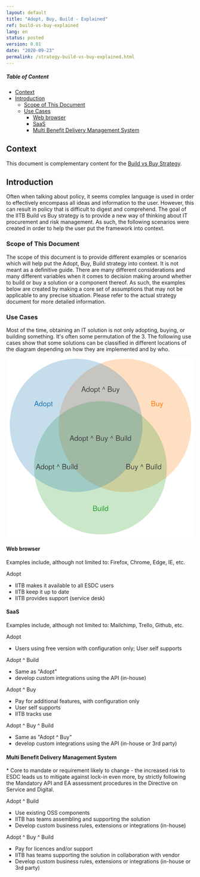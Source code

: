 ```yaml
---
layout: default
title: "Adopt, Buy, Build - Explained"
ref: build-vs-buy-explained
lang: en
status: posted
version: 0.01
date: "2020-09-23"
permalink: /strategy-build-vs-buy-explained.html
---
```

<!-- markdownlint-disable MD033 -->
<!-- the below cSpell statement says to ignore any text between HTML tags. E.g. it will ignore "th rowspan='2'" in this string: <th rowspan='2'> -->
<!-- cSpell:ignoreRegExp /\<[^\>]+\>/ -->

<!-- markdownlint-disable MD001 -->
##### Table of Content <!-- omit in toc -->
<!-- markdownlint-enable MD001 -->

- [Context](#context)
- [Introduction](#introduction)
  - [Scope of This Document](#scope-of-this-document)
  - [Use Cases](#use-cases)
    - [Web browser](#web-browser)
    - [SaaS](#saas)
    - [Multi Benefit Delivery Management System](#multi-benefit-delivery-management-system)

## Context

This document is complementary content for the [Build vs Buy Strategy](strategy-build-vs-buy.html).

## Introduction

Often when talking about policy, it seems complex language is used in order to effectively encompass all ideas and information to the user.
However, this can result in policy that is difficult to digest and comprehend.
The goal of the IITB Build vs Buy strategy is to provide a new way of thinking about IT procurement and risk management.
As such, the following scenarios were created in order to help the user put the framework into context.

### Scope of This Document

The scope of this document is to provide different examples or scenarios which will help put the Adopt, Buy, Build strategy into context.
It is not meant as a definitive guide.
There are many different considerations and many different variables when it comes to decision making around whether to build or buy a solution or a component thereof.
As such, the examples below are created by making a core set of assumptions that may not be applicable to any precise situation.
Please refer to the actual strategy document for more detailed information.

### Use Cases

Most of the time, obtaining an IT solution is not only adopting, buying, or building something.
It's often some permutation of the 3.
The following use cases show that some solutions can be classified in different locations of the diagram depending on how they are implemented and by who.

![Basic Venn diagram with 3 overlapping circles for Adopt, Build and Buy. The middle is the intersection of all 3 (Adopt ^ Buy ^ Build)](assets/images/adopt-build-buy-venn.png)

#### Web browser

Examples include, although not limited to:  Firefox, Chrome, Edge, IE, etc.

Adopt

- IITB makes it available to all ESDC users
- IITB keep it up to date
- IITB provides support (service desk)

#### SaaS

Examples include, although not limited to: Mailchimp, Trello, Github, etc.

Adopt

- Users using free version with configuration only; User self supports

Adopt ^ Build

- Same as "Adopt"
- develop custom integrations using the API (in-house)

Adopt ^ Buy

- Pay for additional features, with configuration only
- User self supports
- IITB tracks use

Adopt ^ Buy ^ Build

- Same as "Adopt ^ Buy"
- develop custom integrations using the API (in-house or 3rd party)

#### Multi Benefit Delivery Management System

\* Core to mandate or requirement likely to change - the increased risk to ESDC leads us to mitigate against lock-in even more, by strictly following the Mandatory API and EA assessment procedures in the Directive on Service and Digital.

Adopt ^ Build

- Use existing OSS components
- IITB has teams assembling and supporting the solution
- Develop custom business rules, extensions or integrations (in-house)

Adopt ^ Buy ^ Build

- Pay for licences and/or support
- IITB has teams supporting the solution in collaboration with vendor
- Develop custom business rules, extensions or integrations (in-house or 3rd party)
